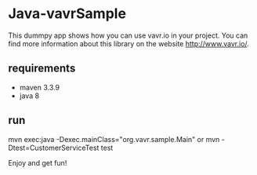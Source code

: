 # Java-vavrSample

This dummpy app shows how you can use vavr.io in your project. You can find more information about this library on the website http://www.vavr.io/.

## requirements
* maven 3.3.9
* java 8 

## run
mvn exec:java -Dexec.mainClass="org.vavr.sample.Main" or mvn -Dtest=CustomerServiceTest test 

Enjoy and get fun!
